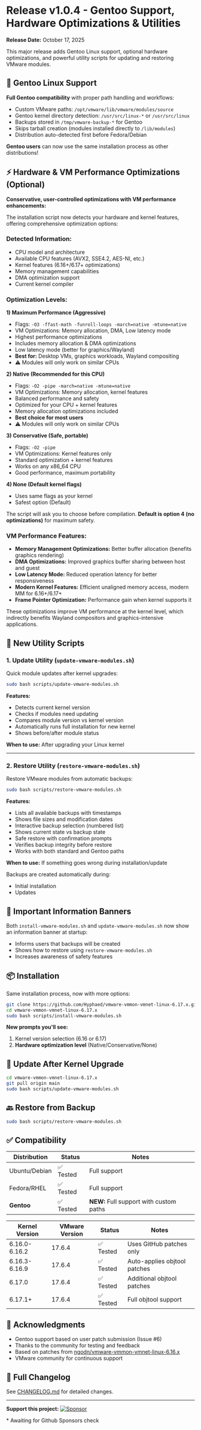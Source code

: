 # Release v1.0.4 - Gentoo Support, Hardware Optimizations & Utilities

**Release Date:** October 17, 2025

This major release adds Gentoo Linux support, optional hardware optimizations, and powerful utility scripts for updating and restoring VMware modules.

## 🐧 Gentoo Linux Support

**Full Gentoo compatibility** with proper path handling and workflows:

- Custom VMware paths: `/opt/vmware/lib/vmware/modules/source`
- Gentoo kernel directory detection: `/usr/src/linux-*` or `/usr/src/linux`
- Backups stored in `/tmp/vmware-backup-*` for Gentoo
- Skips tarball creation (modules installed directly to `/lib/modules`)
- Distribution auto-detected first before Fedora/Debian

**Gentoo users** can now use the same installation process as other distributions!

## ⚡ Hardware & VM Performance Optimizations (Optional)

**Conservative, user-controlled optimizations with VM performance enhancements:**

The installation script now detects your hardware and kernel features, offering comprehensive optimization options:

### Detected Information:
- CPU model and architecture
- Available CPU features (AVX2, SSE4.2, AES-NI, etc.)
- Kernel features (6.16+/6.17+ optimizations)
- Memory management capabilities
- DMA optimization support
- Current kernel compiler

### Optimization Levels:

**1) Maximum Performance (Aggressive)**
- Flags: `-O3 -ffast-math -funroll-loops -march=native -mtune=native`
- VM Optimizations: Memory allocation, DMA, Low latency mode
- Highest performance optimizations
- Includes memory allocation & DMA optimizations
- Low latency mode (better for graphics/Wayland)
- **Best for:** Desktop VMs, graphics workloads, Wayland compositing
- ⚠️ Modules will only work on similar CPUs

**2) Native (Recommended for this CPU)**
- Flags: `-O2 -pipe -march=native -mtune=native`
- VM Optimizations: Memory allocation, kernel features
- Balanced performance and safety
- Optimized for your CPU + kernel features
- Memory allocation optimizations included
- **Best choice for most users**
- ⚠️ Modules will only work on similar CPUs

**3) Conservative (Safe, portable)**
- Flags: `-O2 -pipe`
- VM Optimizations: Kernel features only
- Standard optimization + kernel features
- Works on any x86_64 CPU
- Good performance, maximum portability

**4) None (Default kernel flags)**
- Uses same flags as your kernel
- Safest option (Default)

The script will ask you to choose before compilation. **Default is option 4 (no optimizations)** for maximum safety.

### VM Performance Features:
- **Memory Management Optimizations:** Better buffer allocation (benefits graphics rendering)
- **DMA Optimizations:** Improved graphics buffer sharing between host and guest
- **Low Latency Mode:** Reduced operation latency for better responsiveness
- **Modern Kernel Features:** Efficient unaligned memory access, modern MM for 6.16+/6.17+
- **Frame Pointer Optimization:** Performance gain when kernel supports it

These optimizations improve VM performance at the kernel level, which indirectly benefits Wayland compositors and graphics-intensive applications.

## 🔧 New Utility Scripts

### 1. Update Utility (`update-vmware-modules.sh`)

Quick module updates after kernel upgrades:

```bash
sudo bash scripts/update-vmware-modules.sh
```

**Features:**
- Detects current kernel version
- Checks if modules need updating  
- Compares module version vs kernel version
- Automatically runs full installation for new kernel
- Shows before/after module status

**When to use:** After upgrading your Linux kernel

---

### 2. Restore Utility (`restore-vmware-modules.sh`)

Restore VMware modules from automatic backups:

```bash
sudo bash scripts/restore-vmware-modules.sh
```

**Features:**
- Lists all available backups with timestamps
- Shows file sizes and modification dates
- Interactive backup selection (numbered list)
- Shows current state vs backup state
- Safe restore with confirmation prompts
- Verifies backup integrity before restore
- Works with both standard and Gentoo paths

**When to use:** If something goes wrong during installation/update

Backups are created automatically during:
- Initial installation
- Updates

## 🔔 Important Information Banners

Both `install-vmware-modules.sh` and `update-vmware-modules.sh` now show an information banner at startup:

- Informs users that backups will be created
- Shows how to restore using `restore-vmware-modules.sh`
- Increases awareness of safety features

## 📦 Installation

Same installation process, now with more options:

```bash
git clone https://github.com/Hyphaed/vmware-vmmon-vmnet-linux-6.17.x.git
cd vmware-vmmon-vmnet-linux-6.17.x
sudo bash scripts/install-vmware-modules.sh
```

**New prompts you'll see:**
1. Kernel version selection (6.16 or 6.17)
2. **Hardware optimization level** (Native/Conservative/None)

## 🔄 Update After Kernel Upgrade

```bash
cd vmware-vmmon-vmnet-linux-6.17.x
git pull origin main
sudo bash scripts/update-vmware-modules.sh
```

## 🔙 Restore from Backup

```bash
sudo bash scripts/restore-vmware-modules.sh
```

## ✅ Compatibility

| Distribution | Status | Notes |
|-------------|--------|-------|
| Ubuntu/Debian | ✅ Tested | Full support |
| Fedora/RHEL | ✅ Tested | Full support |
| **Gentoo** | ✅ Tested | **NEW:** Full support with custom paths |

| Kernel Version | VMware Version | Status | Notes |
|---------------|----------------|--------|-------|
| 6.16.0-6.16.2 | 17.6.4         | ✅ Tested | Uses GitHub patches only |
| 6.16.3-6.16.9 | 17.6.4         | ✅ Tested | Auto-applies objtool patches |
| 6.17.0        | 17.6.4         | ✅ Tested | Additional objtool patches |
| 6.17.1+       | 17.6.4         | ✅ Tested | Full objtool support |

## 🙏 Acknowledgments

- Gentoo support based on user patch submission (Issue #6)
- Thanks to the community for testing and feedback
- Based on patches from [ngodn/vmware-vmmon-vmnet-linux-6.16.x](https://github.com/ngodn/vmware-vmmon-vmnet-linux-6.16.x)
- VMware community for continuous support

## 📝 Full Changelog

See [CHANGELOG.md](CHANGELOG.md) for detailed changes.

---

**Support this project:** [![Sponsor](https://img.shields.io/badge/Sponsor-💖-ff69b4)](https://github.com/sponsors/Hyphaed)

\* Awaiting for Github Sponsors check

